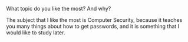 What topic do you like the most? And why?


The subject that I like the most is Computer Security, because it teaches you many things about how to get passwords, and it is something that I would like to study later.
